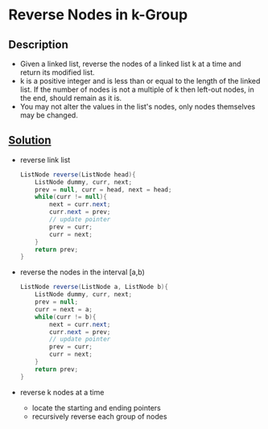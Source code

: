 # Reverse Nodes in k-Group

## Description

* Given a linked list, reverse the nodes of a linked list k at a time and return its modified list.
* k is a positive integer and is less than or equal to the length of the linked list. If the number of nodes is not a multiple of k then left-out nodes, in the end, should remain as it is.
* You may not alter the values in the list's nodes, only nodes themselves may be changed.

## [Solution](https://labuladong.gitbook.io/algo-en/iv.-high-frequency-interview-problem/reverse-nodes-in-k-group)

* reverse link list

  ```Java
  ListNode reverse(ListNode head){
      ListNode dummy, curr, next;
      prev = null, curr = head, next = head;
      while(curr != null){
          next = curr.next;
          curr.next = prev;
          // update pointer
          prev = curr;
          curr = next;
      }
      return prev;
  }
  ```

* reverse the nodes in the interval [a,b)
  
  ```Java
  ListNode reverse(ListNode a, ListNode b){
      ListNode dummy, curr, next;
      prev = null;
      curr = next = a;
      while(curr != b){
          next = curr.next;
          curr.next = prev;
          // update pointer
          prev = curr;
          curr = next;
      }
      return prev;
  }
  ```

* reverse k nodes at a time
  * locate the starting and ending pointers
  * recursively reverse each group of nodes
